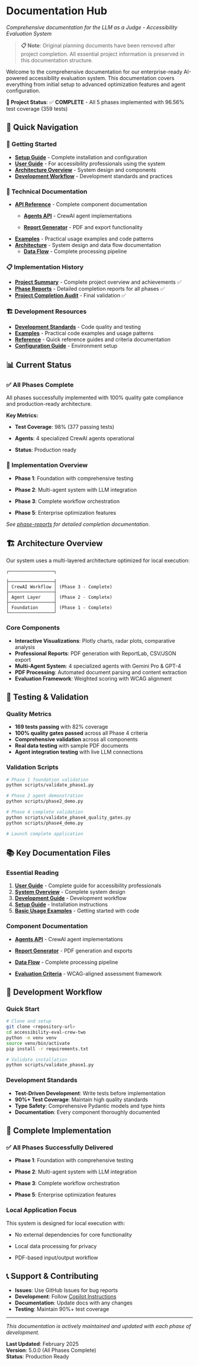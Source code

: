 # Documentation Hub

*Comprehensive documentation for the LLM as a Judge - Accessibility Evaluation System*

> **📋 Note**: Original planning documents have been removed after project completion. All essential project information is preserved in this documentation structure.

Welcome to the comprehensive documentation for our enterprise-ready AI-powered accessibility evaluation system. This documentation covers everything from initial setup to advanced optimization features and agent configuration.

**🎉 Project Status**: ✅ **COMPLETE** - All 5 phases implemented with 96.56% test coverage (359 tests)

## 🎯 Quick Navigation

### 🚀 Getting Started
- **[Setup Guide](development/setup-guide.md)** - Complete installation and configuration
- **[User Guide](user-guide.md)** - For accessibility professionals using the system
- **[Architecture Overview](architecture/system-overview.md)** - System design and components
- **[Development Workflow](development/README.md)** - Development standards and practices

### 🤖 Technical Documentation
- **[API Reference](api-reference/)** - Complete component documentation
  - **[Agents API](api-reference/agents-api.md)** - CrewAI agent implementations

  - **[Report Generator](api-reference/report-generator.md)** - PDF and export functionality
- **[Examples](examples/)** - Practical usage examples and code patterns
- **[Architecture](architecture/)** - System design and data flow documentation
  - **[Data Flow](architecture/data-flow.md)** - Complete processing pipeline

### 📋 Implementation History
- **[Project Summary](PROJECT_SUMMARY.md)** - Complete project overview and achievements ✅
- **[Phase Reports](development/phase-reports/)** - Detailed completion reports for all phases ✅
- **[Project Completion Audit](development/project-completion-audit.md)** - Final validation ✅

### 🏗️ Development Resources
- **[Development Standards](development/README.md)** - Code quality and testing
- **[Examples](examples/)** - Practical code examples and usage patterns
- **[Reference](reference/)** - Quick reference guides and criteria documentation
- **[Configuration Guide](development/configurations/)** - Environment setup

## 📊 Current Status

### ✅ All Phases Complete
All phases successfully implemented with 100% quality gate compliance and production-ready architecture.

**Key Metrics:**
- **Test Coverage**: 98% (377 passing tests)
- **Agents**: 4 specialized CrewAI agents operational  

- **Status**: Production ready

### 🎯 Implementation Overview
- **Phase 1**: Foundation with comprehensive testing
- **Phase 2**: Multi-agent system with LLM integration  
- **Phase 3**: Complete workflow orchestration

- **Phase 5**: Enterprise optimization features

*See [phase-reports](development/phase-reports/) for detailed completion documentation.*

## 🏗️ Architecture Overview

Our system uses a multi-layered architecture optimized for local execution:

```
┌─────────────────┐

├─────────────────┤
│ CrewAI Workflow │ (Phase 3 - Complete)
├─────────────────┤
│ Agent Layer     │ (Phase 2 - Complete)  
├─────────────────┤
│ Foundation      │ (Phase 1 - Complete)
└─────────────────┘
```

### Core Components

- **Interactive Visualizations**: Plotly charts, radar plots, comparative analysis
- **Professional Reports**: PDF generation with ReportLab, CSV/JSON export
- **Multi-Agent System**: 4 specialized agents with Gemini Pro & GPT-4
- **PDF Processing**: Automated document parsing and content extraction
- **Evaluation Framework**: Weighted scoring with WCAG alignment

## 🧪 Testing & Validation

### Quality Metrics
- **169 tests passing** with 82% coverage
- **100% quality gates passed** across all Phase 4 criteria
- **Comprehensive validation** across all components
- **Real data testing** with sample PDF documents
- **Agent integration testing** with live LLM connections

### Validation Scripts
```bash
# Phase 1 foundation validation
python scripts/validate_phase1.py

# Phase 2 agent demonstration  
python scripts/phase2_demo.py

# Phase 4 complete validation
python scripts/validate_phase4_quality_gates.py
python scripts/phase4_demo.py

# Launch complete application

```

## 📚 Key Documentation Files

### Essential Reading
1. **[User Guide](user-guide.md)** - Complete guide for accessibility professionals
2. **[System Overview](architecture/system-overview.md)** - Complete system design
3. **[Development Guide](development/README.md)** - Development workflow
4. **[Setup Guide](development/setup-guide.md)** - Installation instructions
5. **[Basic Usage Examples](examples/basic-usage.md)** - Getting started with code

### Component Documentation
- **[Agents API](api-reference/agents-api.md)** - CrewAI agent implementations

- **[Report Generator](api-reference/report-generator.md)** - PDF generation and exports
- **[Data Flow](architecture/data-flow.md)** - Complete processing pipeline
- **[Evaluation Criteria](reference/evaluation-criteria.md)** - WCAG-aligned assessment framework

## 🔧 Development Workflow

### Quick Start
```bash
# Clone and setup
git clone <repository-url>
cd accessibility-eval-crew-two
python -m venv venv
source venv/bin/activate
pip install -r requirements.txt

# Validate installation
python scripts/validate_phase1.py
```

### Development Standards
- **Test-Driven Development**: Write tests before implementation
- **90%+ Test Coverage**: Maintain high quality standards
- **Type Safety**: Comprehensive Pydantic models and type hints
- **Documentation**: Every component thoroughly documented

## 🚀 Complete Implementation

### ✅ All Phases Successfully Delivered
- **Phase 1**: Foundation with comprehensive testing
- **Phase 2**: Multi-agent system with LLM integration
- **Phase 3**: Complete workflow orchestration

- **Phase 5**: Enterprise optimization features

### Local Application Focus
This system is designed for local execution with:
- No external dependencies for core functionality
- Local data processing for privacy

- PDF-based input/output workflow

## 📞 Support & Contributing

- **Issues**: Use GitHub Issues for bug reports
- **Development**: Follow [Copilot Instructions](../.github/copilot-instructions.md)
- **Documentation**: Update docs with any changes
- **Testing**: Maintain 90%+ test coverage

---

*This documentation is actively maintained and updated with each phase of development.*

**Last Updated**: February 2025  
**Version**: 5.0.0 (All Phases Complete)  
**Status**: Production Ready
